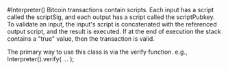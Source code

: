 <a name="Interpreter"></a>
#Interpreter()
Bitcoin transactions contain scripts. Each input has a script called the
scriptSig, and each output has a script called the scriptPubkey. To validate
an input, the input's script is concatenated with the referenced output script,
and the result is executed. If at the end of execution the stack contains a
"true" value, then the transaction is valid.

The primary way to use this class is via the verify function.
e.g., Interpreter().verify( ... );

